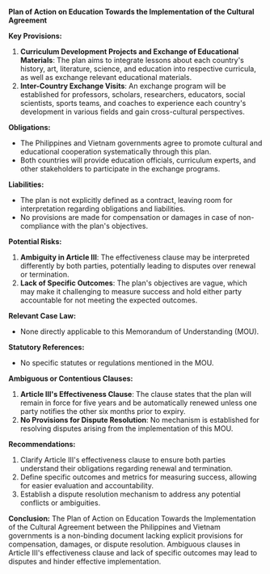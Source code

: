 **Plan of Action on Education Towards the Implementation of the Cultural Agreement**

**Key Provisions:**

1. **Curriculum Development Projects and Exchange of Educational Materials**: The plan aims to integrate lessons about each country's history, art, literature, science, and education into respective curricula, as well as exchange relevant educational materials.
2. **Inter-Country Exchange Visits**: An exchange program will be established for professors, scholars, researchers, educators, social scientists, sports teams, and coaches to experience each country's development in various fields and gain cross-cultural perspectives.

**Obligations:**

* The Philippines and Vietnam governments agree to promote cultural and educational cooperation systematically through this plan.
* Both countries will provide education officials, curriculum experts, and other stakeholders to participate in the exchange programs.

**Liabilities:**

* The plan is not explicitly defined as a contract, leaving room for interpretation regarding obligations and liabilities.
* No provisions are made for compensation or damages in case of non-compliance with the plan's objectives.

**Potential Risks:**

1. **Ambiguity in Article III**: The effectiveness clause may be interpreted differently by both parties, potentially leading to disputes over renewal or termination.
2. **Lack of Specific Outcomes**: The plan's objectives are vague, which may make it challenging to measure success and hold either party accountable for not meeting the expected outcomes.

**Relevant Case Law:**

* None directly applicable to this Memorandum of Understanding (MOU).

**Statutory References:**

* No specific statutes or regulations mentioned in the MOU.

**Ambiguous or Contentious Clauses:**

1. **Article III's Effectiveness Clause**: The clause states that the plan will remain in force for five years and be automatically renewed unless one party notifies the other six months prior to expiry.
2. **No Provisions for Dispute Resolution**: No mechanism is established for resolving disputes arising from the implementation of this MOU.

**Recommendations:**

1. Clarify Article III's effectiveness clause to ensure both parties understand their obligations regarding renewal and termination.
2. Define specific outcomes and metrics for measuring success, allowing for easier evaluation and accountability.
3. Establish a dispute resolution mechanism to address any potential conflicts or ambiguities.

**Conclusion:**
The Plan of Action on Education Towards the Implementation of the Cultural Agreement between the Philippines and Vietnam governments is a non-binding document lacking explicit provisions for compensation, damages, or dispute resolution. Ambiguous clauses in Article III's effectiveness clause and lack of specific outcomes may lead to disputes and hinder effective implementation.